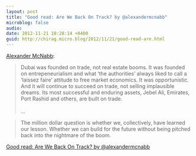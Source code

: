 ```yaml
---
layout: post
title: "Good read: Are We Back On Track? by @alexandermcnabb"
microblog: false
audio: 
date: 2012-11-21 10:28:14 +0400
guid: http://chirag.micro.blog/2012/11/21/good-read-are.html
---
```

<p><a href="http://fakeplasticsouks.blogspot.com/2012/11/are-we-back-on-track.html" target="_blank">Alexander McNabb</a>:</p>
<blockquote>Dubai was founded on trade, not real estate booms. It was founded on entrepeneurialism and what ‘the authorities’ always liked to call a ‘laissez faire’ attitude to free market economics. It was opportunistic. And it will continue to succeed on trade, not selling implausible dreams. Its most successful and enduring assets, Jebel Ali, Emirates, Port Rashid and others, are built on trade. <br><br>…</blockquote>
<blockquote>The million dollar question is whether we, collectively, have learned our lesson. Whether we can build for the future without being pitched back into the nightmare of the boom.</blockquote>
<p><a href="http://fakeplasticsouks.blogspot.com/2012/11/are-we-back-on-track.html" target="_blank">Good read: Are We Back On Track? by @alexandermcnabb</a></p>
